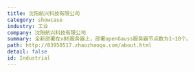 ```yaml
---
title: 沈阳航兴科技有限公司
category: showcase
industry: 工业
company: 沈阳航兴科技有限公司
summary: 全新部署在x86服务器上，部署openGauss服务器节点数为1~10个。
path: http://83958517.zhaozhaoqu.com/about.html
detail: false
id: Industrial
---
```

